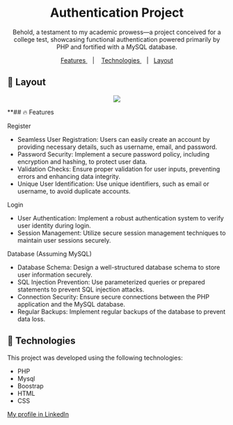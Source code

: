 <h1 align="center">Authentication Project</h1>
<p align="center">Behold, a testament to my academic prowess—a project conceived for a college test, showcasing functional authentication powered primarily by PHP and fortified with a MySQL database.</p>

<p align="center">
    <a href="#-features"> Features </a>&nbsp;&nbsp;&nbsp;|&nbsp;&nbsp;&nbsp;
    <a href="#-technologies"> Technologies </a>&nbsp;&nbsp;&nbsp;|&nbsp;&nbsp;
    <a href="#-layout">Layout</a>
</p>

## 🔖 Layout

<p align="center">
  <img src="https://github.com/felipenobrg/project-college-php/assets/122055576/d55d88ca-c062-4798-8a9f-4d81e2b86e46" />

</p>

**## :fire: Features

Register
- Seamless User Registration: Users can easily create an account by providing necessary details, such as username, email, and password.
- Password Security: Implement a secure password policy, including encryption and hashing, to protect user data.
- Validation Checks: Ensure proper validation for user inputs, preventing errors and enhancing data integrity.
- Unique User Identification: Use unique identifiers, such as email or username, to avoid duplicate accounts.

Login
- User Authentication: Implement a robust authentication system to verify user identity during login.
- Session Management: Utilize secure session management techniques to maintain user sessions securely.

Database (Assuming MySQL)
- Database Schema: Design a well-structured database schema to store user information securely.
- SQL Injection Prevention: Use parameterized queries or prepared statements to prevent SQL injection attacks.
- Connection Security: Ensure secure connections between the PHP application and the MySQL database.
- Regular Backups: Implement regular backups of the database to prevent data loss.
  
## 🚀 Technologies

This project was developed using the following technologies:

- PHP
- Mysql
- Boostrap
- HTML
- CSS

[My profile in Linkedln](https://www.linkedin.com/in/felipenobrg)

